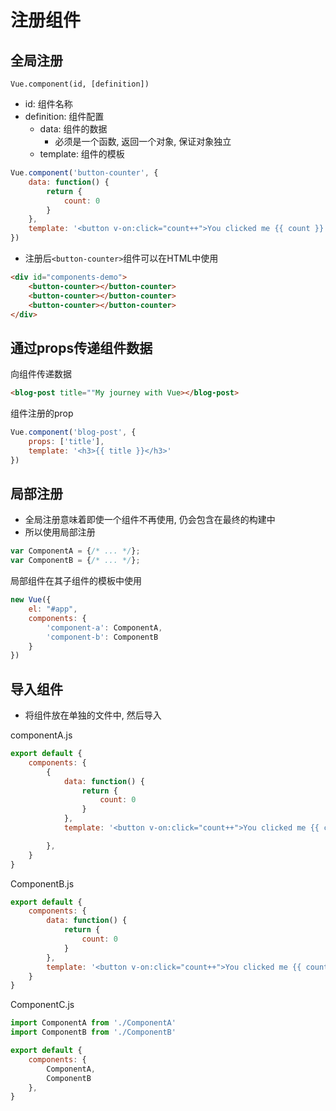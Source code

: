 # 注册组件

## 全局注册

`Vue.component(id, [definition])`

- id: 组件名称
- definition: 组件配置
  - data: 组件的数据
    - 必须是一个函数, 返回一个对象, 保证对象独立
  - template: 组件的模板

```js
Vue.component('button-counter', {
    data: function() {
        return {
            count: 0
        }
    },
    template: '<button v-on:click="count++">You clicked me {{ count }} times.</button>'
})
```

- 注册后`<button-counter>`组件可以在HTML中使用

```html
<div id="components-demo">
    <button-counter></button-counter>
    <button-counter></button-counter>
    <button-counter></button-counter>
</div>
```

## 通过props传递组件数据

向组件传递数据

```html
<blog-post title=""My journey with Vue></blog-post>
```

组件注册的prop

```js
Vue.component('blog-post', {
    props: ['title'],
    template: '<h3>{{ title }}</h3>'
})
```

## 局部注册

- 全局注册意味着即使一个组件不再使用, 仍会包含在最终的构建中
- 所以使用局部注册

```js
var ComponentA = {/* ... */};
var ComponentB = {/* ... */};
```

局部组件在其子组件的模板中使用

```js
new Vue({
    el: "#app",
    components: {
        'component-a': ComponentA,
        'component-b': ComponentB
    }
})
```

## 导入组件

- 将组件放在单独的文件中, 然后导入

componentA.js

```js
export default {
    components: {
        {
            data: function() {
                return {
                    count: 0
                }
            },
            template: '<button v-on:click="count++">You clicked me {{ count }} times.</button>'

        },
    }
}
```

ComponentB.js

```js
export default {
    components: {
        data: function() {
            return {
                count: 0
            }
        },
        template: '<button v-on:click="count++">You clicked me {{ count }} times.</button>'
    }
}
```

ComponentC.js

```js
import ComponentA from './ComponentA'
import ComponentB from './ComponentB'

export default {
    components: {
        ComponentA,
        ComponentB
    },
}
```

